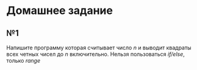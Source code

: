 # Домашнее задание
## №1
Напишите программу которая считывает число *n* и выводит квадраты всех четных чисел до *n* включительно. Нельзя пользоваться *if/else*, только *range*